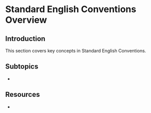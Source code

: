 # Standard English Conventions Overview

## Introduction

This section covers key concepts in Standard English Conventions.

## Subtopics

- 

## Resources

- 

